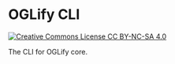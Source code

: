 # OGLify CLI

[![Creative Commons License CC BY-NC-SA 4.0](https://i.creativecommons.org/l/by-nc-sa/4.0/80x15.png)](https://creativecommons.org/licenses/by-nc-sa/4.0/)

The CLI for OGLify core.
